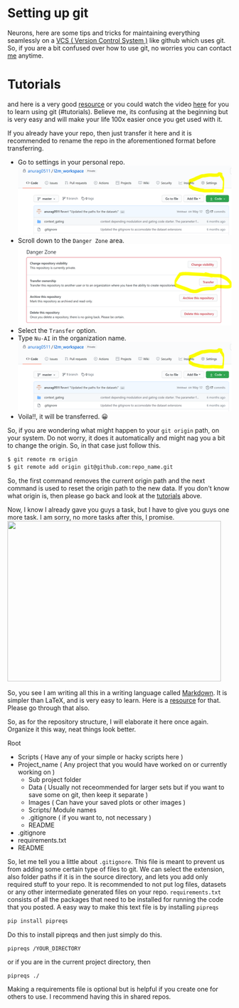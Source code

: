 # Setting up git 
Neurons, here are some tips and tricks for maintaining everything seamlessly on a [VCS ( Version Control System )](https://www.geeksforgeeks.org/version-control-systems/#:~:text=Version%20control%20systems%20are%20a,(snapshots)%20of%20the%20project.) like github which uses git. So, if you are a bit confused over how to use git, no worries 
you can contact [me](https://github.com/anurag0511) anytime.
# Tutorials
and here is a very good [resource](https://githowto.com/) or you could watch the video [here](https://www.youtube.com/watch?v=USjZcfj8yxE) for you to learn using git (#tutorials). Believe me, its confusing at the beginning but is very easy and will make your life 100x easier once you get used with it. 

If you already have your repo, then just transfer it here and it is recommended to rename the repo in the aforementioned format before transferring. 

- Go to settings in your personal repo.
    ![images](images/settings.PNG)
- Scroll down to the `Danger Zone` area.
    ![images](images/transfer.PNG)
- Select the `Transfer` option.
- Type `Nu-AI` in the organization name.
    ![images](images/settings.PNG)
- Voila!!, it will be transferred. :grinning:

So, if you are wondering what might happen to your `git origin` path, on your system. Do not worry, it does it automatically and might nag you a bit to change the origin.
So, in that case just follow this.

```bash
$ git remote rm origin
$ git remote add origin git@github.com:repo_name.git
```
So, the first command removes the current origin path and the next command is used to reset the origin path to the new data. If you don't know what origin is, then please go back and look at the [tutorials](#tutorials) above.

Now, I know I already gave you guys a task, but I have to give you guys one more task. I am sorry, no more tasks after this, I promise.
 <img src="https://media.giphy.com/media/VilvT5SfFVBao/giphy.gif" width="480" height="360" frameBorder="0" />
 
 So, you see I am writing all this in a writing language called [Markdown](https://www.markdownguide.org/). It is simpler than LaTeX, and is very easy to learn. Here is a [resource](https://guides.github.com/features/mastering-markdown/) for that. Please go through that also. 
 
 So, as for the repository structure, I will elaborate it here once again. Organize it this way, neat things look better. 
 
 
 Root
+ Scripts ( Have any of your simple or hacky scripts here )
+ Project_name ( Any project that you would have worked on or currently working on )
    + Sub project folder
    + Data ( Usually not receommended for larger sets but if you want to save some on git, then keep it separate )
    + Images ( Can have your saved plots or other images )
    + Scripts/ Module names
    + .gitignore ( if you want to, not necessary )
    + README
+ .gitignore
+ requirements.txt
+ README

So, let me tell you a little about `.gitignore`. This file is meant to prevent us from adding some certain type of files to git. We can select the extension, also folder paths if it is in the source directory, and lets you add only required stuff to your repo. It is recommended to not put log files, datasets or any other intermediate generated files on your repo.
`requirements.txt` consists of all the packages that need to be installed for running the code that you posted. A easy way to make this text file is by installing `pipreqs`
```bash
pip install pipreqs
```
Do this to install pipreqs and then just simply do this.
```
pipreqs /YOUR_DIRECTORY
```
or 
if you are in the current project directory, then 
```
pipreqs ./
```
Making a requirements file is optional but is helpful if you create one for others to use. I recommend having this in shared repos.
